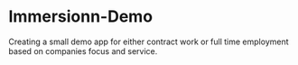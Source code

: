 # Immersionn-Demo

Creating a small demo app for either contract work or full time employment based on companies focus and service.
